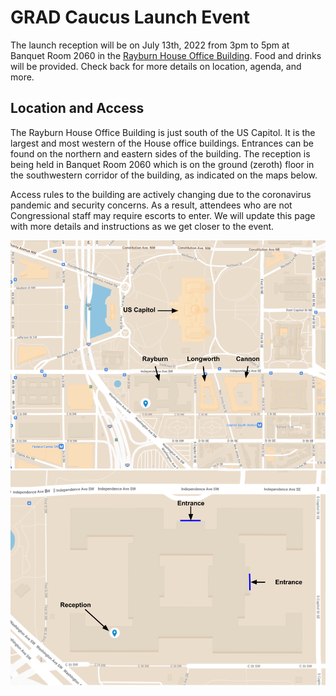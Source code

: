 # GRAD Caucus Launch Event

The launch reception will be on July 13th, 2022 from 3pm to 5pm at Banquet Room 2060 in the [Rayburn House Office Building](https://goo.gl/maps/aM972iwiLaS4fxi56). Food and drinks will be provided. Check back for more details on location, agenda, and more.

## Location and Access

The Rayburn House Office Building is just south of the US Capitol. It is the largest and most western of the House office buildings. Entrances can be found on the northern and eastern sides of the building. The reception is being held in Banquet Room 2060 which is on the ground (zeroth) floor in the southwestern corridor of the building, as indicated on the maps below.

Access rules to the building are actively changing due to the coronavirus pandemic and security concerns. As a result, attendees who are not Congressional staff may require escorts to enter. We will update this page with more details and instructions as we get closer to the event.

<img style="float: center;" width=600 src="/docs/assets/launch_reception_map1.png">

<img style="float: center;" width=600 src="/docs/assets/launch_reception_map2.png">

